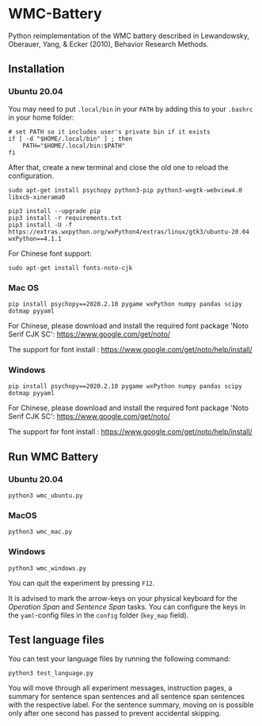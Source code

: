 # WMC-Battery

Python reimplementation of the WMC battery described in Lewandowsky, Oberauer, Yang, & Ecker (2010), Behavior Research Methods.

## Installation

### Ubuntu 20.04
You may need to put `.local/bin` in your `PATH` by adding this to your `.bashrc` in your home folder:
```
# set PATH so it includes user's private bin if it exists
if [ -d "$HOME/.local/bin" ] ; then
    PATH="$HOME/.local/bin:$PATH"
fi
```

After that, create a new terminal and close the old one to reload the configuration.

```
sudo apt-get install psychopy python3-pip python3-wxgtk-webview4.0 libxcb-xinerama0

pip3 install --upgrade pip
pip3 install -r requirements.txt
pip3 install -U -f https://extras.wxpython.org/wxPython4/extras/linux/gtk3/ubuntu-20.04 wxPython==4.1.1
```

For Chinese font support:

```
sudo apt-get install fonts-noto-cjk
```


### Mac OS

```
pip install psychopy==2020.2.10 pygame wxPython numpy pandas scipy dotmap pyyaml
```

For Chinese, please download and install the required font package 'Noto Serif CJK SC': https://www.google.com/get/noto/

The support for font install : https://www.google.com/get/noto/help/install/



### Windows

```
pip install psychopy==2020.2.10 pygame wxPython numpy pandas scipy dotmap pyyaml
```

For Chinese, please download and install the required font package 'Noto Serif CJK SC': https://www.google.com/get/noto/

The support for font install : https://www.google.com/get/noto/help/install/


## Run WMC Battery

### Ubuntu 20.04


```
python3 wmc_ubuntu.py
```


### MacOS


```
python3 wmc_mac.py
```


### Windows


```
python3 wmc_windows.py
```


You can quit the experiment by pressing `F12`.


It is advised to mark the arrow-keys on your physical keyboard for the *Operation Span* and *Sentence Span* tasks. You can configure the keys in the `yaml`-config files in the `config` folder (`key_map` field).

## Test language files

You can test your language files by running the following command:

```
python3 test_language.py
```

You will move through all experiment messages, instruction pages, a summary for sentence span sentences and all sentence span sentences with the respective label. For the sentence summary, moving on is possible only after one second has passed to prevent accidental skipping.
